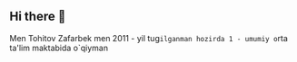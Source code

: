 ## Hi there 👋
Men Tohitov Zafarbek men 2011 - yil tug`ilganman hozirda 1 - umumiy o`rta ta'lim maktabida o`qiyman
<!--
**Zafarbek765/Zafarbek765** is a ✨ _special_ ✨ repository because its `README.md` (this file) appears on your GitHub profile.

Here are some ideas to get you started:

- 🔭 I’m currently working on ...
- 🌱 I’m currently learning ...
- 👯 I’m looking to collaborate on ...
- 🤔 I’m looking for help with ...
- 💬 Ask me about ...
- 📫 How to reach me: ...
- 😄 Pronouns: ...
- ⚡ Fun fact: ...
-->
